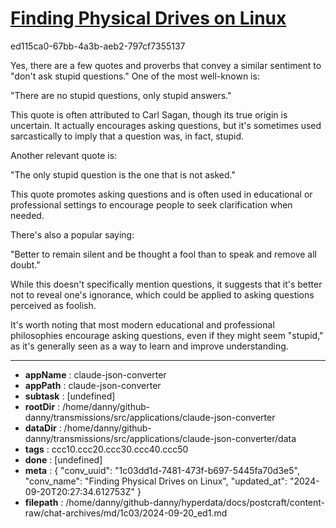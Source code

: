 # [Finding Physical Drives on Linux](https://claude.ai/chat/1c03dd1d-7481-473f-b697-5445fa70d3e5)

ed115ca0-67bb-4a3b-aeb2-797cf7355137

 Yes, there are a few quotes and proverbs that convey a similar sentiment to "don't ask stupid questions." One of the most well-known is:

"There are no stupid questions, only stupid answers."

This quote is often attributed to Carl Sagan, though its true origin is uncertain. It actually encourages asking questions, but it's sometimes used sarcastically to imply that a question was, in fact, stupid.

Another relevant quote is:

"The only stupid question is the one that is not asked."

This quote promotes asking questions and is often used in educational or professional settings to encourage people to seek clarification when needed.

There's also a popular saying:

"Better to remain silent and be thought a fool than to speak and remove all doubt."

While this doesn't specifically mention questions, it suggests that it's better not to reveal one's ignorance, which could be applied to asking questions perceived as foolish.

It's worth noting that most modern educational and professional philosophies encourage asking questions, even if they might seem "stupid," as it's generally seen as a way to learn and improve understanding.

---

* **appName** : claude-json-converter
* **appPath** : claude-json-converter
* **subtask** : [undefined]
* **rootDir** : /home/danny/github-danny/transmissions/src/applications/claude-json-converter
* **dataDir** : /home/danny/github-danny/transmissions/src/applications/claude-json-converter/data
* **tags** : ccc10.ccc20.ccc30.ccc40.ccc50
* **done** : [undefined]
* **meta** : {
  "conv_uuid": "1c03dd1d-7481-473f-b697-5445fa70d3e5",
  "conv_name": "Finding Physical Drives on Linux",
  "updated_at": "2024-09-20T20:27:34.612753Z"
}
* **filepath** : /home/danny/github-danny/hyperdata/docs/postcraft/content-raw/chat-archives/md/1c03/2024-09-20_ed1.md